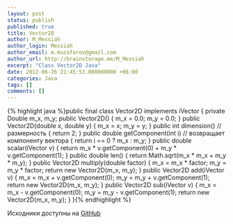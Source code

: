 ```yaml
---
layout: post
status: publish
published: true
title: Vector2D
author: M_Messiah
author_login: Messiah
author_email: m.muzafarov@gmail.com
author_url: http://brainstorage.me/M_Messiah
excerpt: "Class Vector2D Java"
date: 2012-06-26 21:45:53.000000000 +06:00
categories: Java
tags: []
comments: []
---
```


{% highlight java %}public final class Vector2D implements iVector {
        private Double m_x, m_y;
        public Vector2D() {
                m_x = 0.0;
                m_y = 0.0;
        }
        public Vector2D(double x, double y) {
                m_x = x;
                m_y = y;
        }
        public int dimension() // размерность
        {
                return 2;
        }
        public double getComponent(int i) // возвращает компоненту вектора
        {
                return i == 0 ? m_x : m_y;
        }
        public double scalar(iVector v) {
                return m_x * v.getComponent(0) + m_y * v.getComponent(1);
        }
        public double len() {
                return Math.sqrt(m_x * m_x + m_y * m_y);
        }
        public Vector2D multiply(double factor) {
                m_x = m_x * factor;
                m_y = m_y * factor;
                return new Vector2D(m_x, m_y);
        }
        public Vector2D add(iVector v) {
                m_x = m_x + v.getComponent(0);
                m_y = m_y + v.getComponent(1);
                return new Vector2D(m_x, m_y);
        }
        public Vector2D sub(iVector v) {
                m_x = m_x - v.getComponent(0);
                m_y = m_y - v.getComponent(1);
                return new Vector2D(m_x, m_y);
        }
}{% endhighlight %}
&nbsp;

Исходники доступны на [GitHub](https://github.com/m-muzafarov/java_course/blob/master/Vectors/Vector2D.java)
